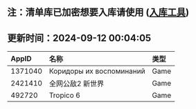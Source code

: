 ## 注：清单库已加密想要入库请使用 ([入库工具](https://github.com/BlankTMing/ManifestAutoUpdate/releases))

## 更新时间：2024-09-12 00:04:05
| AppID | 名称 | 类型  |
| :-------------------- | :----------------------------- | :----------- |
| 1371040 | Коридоры их воспоминаний| Game |
| 2421410 | 全网公敌2 新世界| Game |
| 492720 | Tropico 6| Game |
